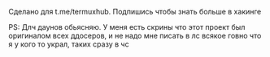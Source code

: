 Сделано для t.me/termuxhub. Подпишись чтобы знать больше в хакинге

PS: Длч даунов обьясняю. У меня есть скрины что этот проект был оригиналом всех ддосеров, и не надо мне писать в лс всякое говно что я у кого то украл, таких сразу в чс

